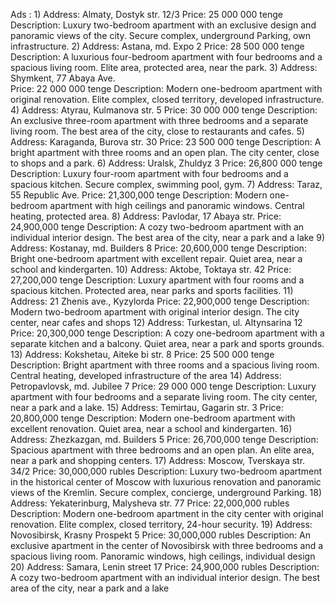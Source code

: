 Ads :
1) 
Address: Almaty, Dostyk str. 12/3 
Price: 25 000 000 tenge 
Description: Luxury two-bedroom apartment with an exclusive design and panoramic views of the city. Secure complex, underground Parking, own infrastructure.
2) 
Address: Astana, md. Expo 2 
Price: 28 500 000 tenge 
Description: A luxurious four-bedroom apartment with four bedrooms and a spacious living room. Elite area, protected area, near the park.
3) 
Address: Shymkent, 77 Abaya Ave.  
Price: 22 000 000 tenge 
Description: Modern one-bedroom apartment with original renovation. Elite complex, closed territory, developed infrastructure.
4) 
Address: Atyrau, Kulmanova str. 5 
Price: 30 000 000 tenge 
Description: An exclusive three-room apartment with three bedrooms and a separate living room. The best area of the city, close to restaurants and cafes.
5) 
Address: Karaganda, Burova str. 30
Price: 23 500 000 tenge
Description: A bright apartment with three rooms and an open plan. The city center, close to shops and a park.
6)
Address: Uralsk, Zhuldyz 3
Price: 26,800 000 tenge
Description: Luxury four-room apartment with four bedrooms and a spacious kitchen. Secure complex, swimming pool, gym.
7)
Address: Taraz, 55 Republic Ave.
Price: 21,300,000 tenge
Description: Modern one-bedroom apartment with high ceilings and panoramic windows. Central heating, protected area.
8)
Address: Pavlodar, 17 Abaya str.
Price: 24,900,000 tenge
Description: A cozy two-bedroom apartment with an individual interior design. The best area of the city, near a park and a lake
9)
Address: Kostanay, md. Builders 8
Price: 20,600,000 tenge
Description: Bright one-bedroom apartment with excellent repair. Quiet area, near a school and kindergarten.
10)
Address: Aktobe, Toktaya str. 42
Price: 27,200,000 tenge
Description: Luxury apartment with four rooms and a spacious kitchen. Protected area, near parks and sports facilities.
11)
Address: 21 Zhenis ave., Kyzylorda
Price: 22,900,000 tenge
Description: Modern two-bedroom apartment with original interior design. The city center, near cafes and shops
12)
Address: Turkestan, ul. Altynsarina 12
Price: 20,300,000 tenge
Description: A cozy one-bedroom apartment with a separate kitchen and a balcony. Quiet area, near a park and sports grounds.
13)
Address: Kokshetau, Aiteke bi str. 8
Price: 25 500 000 tenge
Description: Bright apartment with three rooms and a spacious living room. Central heating, developed infrastructure of the area
14)
Address: Petropavlovsk, md. Jubilee 7
Price: 29 000 000 tenge
Description: Luxury apartment with four bedrooms and a separate living room. The city center, near a park and a lake.
15)
Address: Temirtau, Gagarin str. 3
Price: 20,800,000 tenge
Description: Modern one-bedroom apartment with excellent renovation. Quiet area, near a school and kindergarten.
16)
Address: Zhezkazgan, md. Builders 5
Price: 26,700,000 tenge
Description: Spacious apartment with three bedrooms and an open plan. An elite area, near a park and shopping centers.
17) 
Address: Moscow, Tverskaya str. 34/2 
Price: 30,000,000 rubles 
Description: Luxury two-bedroom apartment in the historical center of Moscow with luxurious renovation and panoramic views of the Kremlin. Secure complex, concierge, underground Parking.
18)
Address: Yekaterinburg, Malysheva str. 77
Price: 22,000,000 rubles
Description: Modern one-bedroom apartment in the city center with original renovation. Elite complex, closed territory, 24-hour security.
19)
Address: Novosibirsk, Krasny Prospekt 5
Price: 30,000,000 rubles
Description: An exclusive apartment in the center of Novosibirsk with three bedrooms and a spacious living room. Panoramic windows, high ceilings, individual design
20)
Address: Samara, Lenin street 17
Price: 24,900,000 rubles
Description: A cozy two-bedroom apartment with an individual interior design. The best area of the city, near a park and a lake

